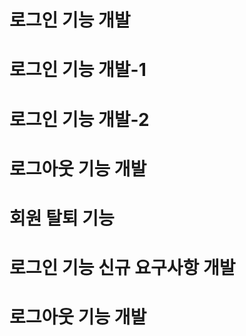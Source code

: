 # 로그인 기능 개발
# 로그인 기능 개발-1
# 로그인 기능 개발-2


# 로그아웃 기능 개발

# 회원 탈퇴 기능

# 로그인 기능 신규 요구사항 개발
# 로그아웃 기능 개발
